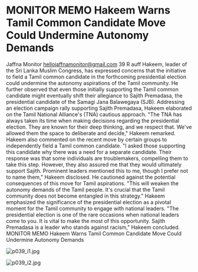 # MONITOR MEMO Hakeem Warns Tamil Common Candidate Move Could Undermine Autonomy Demands

Jaffna Monitor
hellojaffnamonitor@gmail.com
39
R
auff Hakeem, leader of the Sri Lanka 
Muslim Congress, has expressed 
concerns that the initiative to field a Tamil 
common candidate in the forthcoming 
presidential election could undermine 
the autonomy aspirations of the Tamil 
community. He further observed that 
even those initially supporting the Tamil 
common candidate might eventually shift 
their allegiance to Sajith Premadasa, the 
presidential candidate of the Samagi Jana 
Balawegaya (SJB).
Addressing an election campaign rally 
supporting Sajith Premadasa, Hakeem 
elaborated on the Tamil National 
Alliance's (TNA) cautious approach. "The 
TNA has always taken its time when making 
decisions regarding the presidential election. 
They are known for their deep thinking, and 
we respect that. We've allowed them the space 
to deliberate and decide," Hakeem remarked.
Hakeem also commented on the recent move 
by certain groups to independently field a 
Tamil common candidate. "I asked those 
supporting this candidate why there was a 
need for a separate candidate. Their response 
was that some individuals are troublemakers, 
compelling them to take this step. However, 
they also assured me that they would 
ultimately support Sajith. Prominent leaders 
mentioned this to me, though I prefer not to 
name them," Hakeem disclosed.
He cautioned against the potential 
consequences of this move for Tamil 
aspirations. "This will weaken the autonomy 
demands of the Tamil people. It's crucial 
that the Tamil community does not become 
entangled in this strategy."
Hakeem emphasized the significance of the 
presidential election as a pivotal moment for 
the Tamil community to engage with national 
leaders. "The presidential election is one of the 
rare occasions when national leaders come 
to you. It is vital to make the most of this 
opportunity. Sajith Premadasa is a leader who 
stands against racism," Hakeem concluded.
MONITOR MEMO
Hakeem Warns Tamil Common 
Candidate Move Could 
Undermine Autonomy Demands

![p039_i1.jpg](images_out/025_monitor_memo_hakeem_warns_tamil_common_candidate_m/p039_i1.jpg)

![p039_i2.jpg](images_out/025_monitor_memo_hakeem_warns_tamil_common_candidate_m/p039_i2.jpg)

